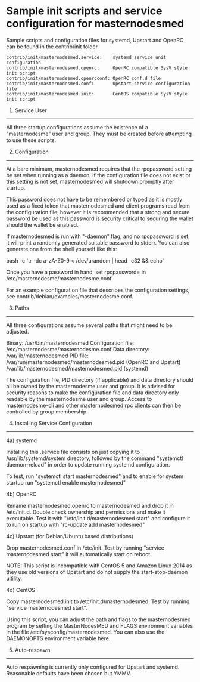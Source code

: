 Sample init scripts and service configuration for masternodesmed
==========================================================

Sample scripts and configuration files for systemd, Upstart and OpenRC
can be found in the contrib/init folder.

    contrib/init/masternodesmed.service:    systemd service unit configuration
    contrib/init/masternodesmed.openrc:     OpenRC compatible SysV style init script
    contrib/init/masternodesmed.openrcconf: OpenRC conf.d file
    contrib/init/masternodesmed.conf:       Upstart service configuration file
    contrib/init/masternodesmed.init:       CentOS compatible SysV style init script

1. Service User
---------------------------------

All three startup configurations assume the existence of a "masternodesme" user
and group.  They must be created before attempting to use these scripts.

2. Configuration
---------------------------------

At a bare minimum, masternodesmed requires that the rpcpassword setting be set
when running as a daemon.  If the configuration file does not exist or this
setting is not set, masternodesmed will shutdown promptly after startup.

This password does not have to be remembered or typed as it is mostly used
as a fixed token that masternodesmed and client programs read from the configuration
file, however it is recommended that a strong and secure password be used
as this password is security critical to securing the wallet should the
wallet be enabled.

If masternodesmed is run with "-daemon" flag, and no rpcpassword is set, it will
print a randomly generated suitable password to stderr.  You can also
generate one from the shell yourself like this:

bash -c 'tr -dc a-zA-Z0-9 < /dev/urandom | head -c32 && echo'

Once you have a password in hand, set rpcpassword= in /etc/masternodesme/masternodesme.conf

For an example configuration file that describes the configuration settings,
see contrib/debian/examples/masternodesme.conf.

3. Paths
---------------------------------

All three configurations assume several paths that might need to be adjusted.

Binary:              /usr/bin/masternodesmed
Configuration file:  /etc/masternodesme/masternodesme.conf
Data directory:      /var/lib/masternodesmed
PID file:            /var/run/masternodesmed/masternodesmed.pid (OpenRC and Upstart)
                     /var/lib/masternodesmed/masternodesmed.pid (systemd)

The configuration file, PID directory (if applicable) and data directory
should all be owned by the masternodesme user and group.  It is advised for security
reasons to make the configuration file and data directory only readable by the
masternodesme user and group.  Access to masternodesme-cli and other masternodesmed rpc clients
can then be controlled by group membership.

4. Installing Service Configuration
-----------------------------------

4a) systemd

Installing this .service file consists on just copying it to
/usr/lib/systemd/system directory, followed by the command
"systemctl daemon-reload" in order to update running systemd configuration.

To test, run "systemctl start masternodesmed" and to enable for system startup run
"systemctl enable masternodesmed"

4b) OpenRC

Rename masternodesmed.openrc to masternodesmed and drop it in /etc/init.d.  Double
check ownership and permissions and make it executable.  Test it with
"/etc/init.d/masternodesmed start" and configure it to run on startup with
"rc-update add masternodesmed"

4c) Upstart (for Debian/Ubuntu based distributions)

Drop masternodesmed.conf in /etc/init.  Test by running "service masternodesmed start"
it will automatically start on reboot.

NOTE: This script is incompatible with CentOS 5 and Amazon Linux 2014 as they
use old versions of Upstart and do not supply the start-stop-daemon uitility.

4d) CentOS

Copy masternodesmed.init to /etc/init.d/masternodesmed. Test by running "service masternodesmed start".

Using this script, you can adjust the path and flags to the masternodesmed program by
setting the MasterNodesMED and FLAGS environment variables in the file
/etc/sysconfig/masternodesmed. You can also use the DAEMONOPTS environment variable here.

5. Auto-respawn
-----------------------------------

Auto respawning is currently only configured for Upstart and systemd.
Reasonable defaults have been chosen but YMMV.
